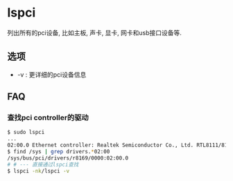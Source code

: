 # lspci
列出所有的pci设备, 比如主板, 声卡, 显卡, 网卡和usb接口设备等.

## 选项

- -v : 更详细的pci设备信息

## FAQ
### 查找pci controller的驱动
```bash
$ sudo lspci
...
02:00.0 Ethernet controller: Realtek Semiconductor Co., Ltd. RTL8111/8168B PCI Express Gigabit Ethernet controller (rev 01)
$ find /sys | grep drivers.*02:00
/sys/bus/pci/drivers/r8169/0000:02:00.0
# # --- 直接通过lspci查找
$ lspci -nk/lspci -v
```